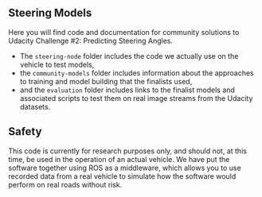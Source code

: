 <!--
 * @Author: Shuai Wang
 * @Github: https://github.com/wsustcid
 * @Version: 1.0.0
 * @Date: 1970-01-01 08:00:00
 * @LastEditTime: 2020-05-28 17:25:36
--> 
## Steering Models
Here you will find code and documentation for community solutions to Udacity Challenge #2: Predicting Steering Angles. 

- The `steering-node` folder includes the code we actually use on the vehicle to test models, 
- the `community-models` folder includes information about the approaches to training and model building that the finalists used, 
- and the `evaluation` folder includes links to the finalist models and associated scripts to test them on real image streams from the Udacity datasets.

## Safety
This code is currently for research purposes only, and should not, at this time, be used in the operation of an actual vehicle. We have put the software together using ROS as a middleware, which allows you to use recorded data from a real vehicle to simulate how the software would perform on real roads without risk.

